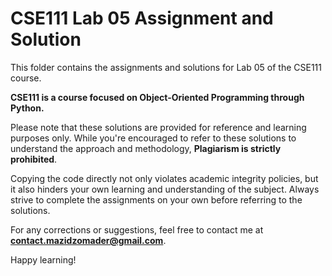 # CSE111 Lab 05 Assignment and Solution

This folder contains the assignments and solutions for Lab 05 of the CSE111 course. 

**CSE111 is a course focused on Object-Oriented Programming through Python.**

Please note that these solutions are provided for reference and learning purposes only. While you're encouraged to refer to these solutions to understand the approach and methodology, **Plagiarism is strictly prohibited**. 

Copying the code directly not only violates academic integrity policies, but it also hinders your own learning and understanding of the subject. Always strive to complete the assignments on your own before referring to the solutions.

For any corrections or suggestions, feel free to contact me at **contact.mazidzomader@gmail.com**.

Happy learning!
